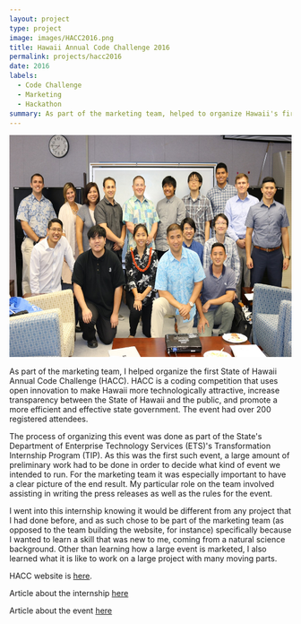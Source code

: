 ```yaml
---
layout: project
type: project
image: images/HACC2016.png
title: Hawaii Annual Code Challenge 2016
permalink: projects/hacc2016
date: 2016
labels:
  - Code Challenge
  - Marketing
  - Hackathon
summary: As part of the marketing team, helped to organize Hawaii's first annual code challenge (HACC).
---
```



<img src="https://github.com/alexcw234/alexcw234.github.io/blob/master/images/TIP.jpg?raw=true" alt="Tip group photo" width="594" height="396">

As part of the marketing team, I helped organize the first State of Hawaii Annual Code Challenge (HACC). HACC is a coding competition that uses open innovation to make Hawaii more technologically attractive, increase transparency between the State of Hawaii and the public, and promote a more efficient and effective state government. The event had over 200 registered attendees.

The process of organizing this event was done as part of the State's Department of Enterprise Technology Services (ETS)'s Transformation Internship Program (TIP). As this was the first such event, a large amount of preliminary work had to be done in order to decide what kind of event we intended to run. For the marketing team it was especially important to have a clear picture of the end result. My particular role on the team involved assisting in writing the press releases as well as the rules for the event.

I went into this internship knowing it would be different from any project that I had done before, and as such chose to be part of the marketing team (as opposed to the team building the website, for instance) specifically because I wanted to learn a skill that was new to me, coming from a natural science background. Other than learning how a large event is marketed, I also learned what it is like to work on a large project with many moving parts.

HACC website is [here](http://hacc.hawaii.gov/).

Article about the internship [here](http://ets.hawaii.gov/state-transformation-internship-program-wraps-up-summer-2016-session/)

Article about the event [here](http://ets.hawaii.gov/two-teams-share-top-honors-at-hawaii-annual-code-challenge/)
